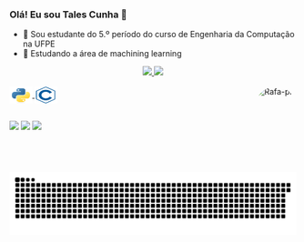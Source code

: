 ### Olá! Eu sou Tales Cunha 👋



- 🔭 Sou estudante do 5.º período do curso de Engenharia da Computação na UFPE
- 🌱 Estudando a área de machining learning


<div align="center">
  <a href="https://github.com/Miletinho">
  <img height="160em" src="https://github-readme-stats.vercel.app/api?username=Miletinho&show_icons=true&theme=dracula&include_all_commits=true&count_private=true"/>
  <img height="160em" src="https://github-readme-stats.vercel.app/api/top-langs/?username=Miletinho&layout=compact&langs_count=7&theme=dracula"/>
</div>

</div>
  <div style="display: inline_block"><br>
  <img align="center" alt="Rafa-Python" height="30" width="40" src="https://raw.githubusercontent.com/devicons/devicon/master/icons/python/python-original.svg">
  <img align="center" alt="Rafa-Csharp" height="30" width="40" src="https://raw.githubusercontent.com/devicons/devicon/master/icons/c/c-line.svg">
  <img align="right" alt="Rafa-pic" height="150" style="border-radius:50px;" src="https://cdn.discordapp.com/attachments/938148393652482059/938148818850029668/16437414946592.png">
</div>
  
  ##
  
  
</div>
  <a href="https://instagram.com/tales_cunha_" target="_blank"><img src="https://img.shields.io/badge/-Instagram-%23E4405F?style=for-the-badge&logo=instagram&logoColor=white" target="_blank"></a>
 <a href="https://discord.gg/ZqXD74Sc" target="_blank"><img src="https://img.shields.io/badge/Discord-7289DA?style=for-the-badge&logo=discord&logoColor=white" target="_blank"></a> 
  <a href = "mailto:tales.cunha2001@gmail.com"><img src="https://img.shields.io/badge/-Gmail-%23333?style=for-the-badge&logo=gmail&logoColor=white" target="_blank"></a> 
  
  ![Snake animation](https://github.com/Miletinho/Miletinho/blob/output/github-contribution-grid-snake.svg)

</div> 
